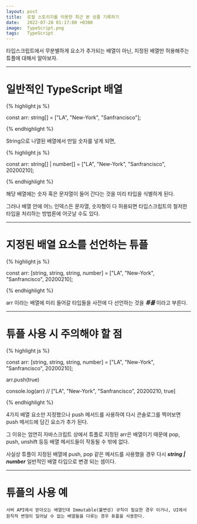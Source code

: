 ```yaml
---
layout: post
title:  로컬 스토리지를 이용한 최근 본 상품 기록하기
date:   2022-07-28 01:17:00 +0300
image:  TypeScript.png
tags:   TypeScript
---
```


타입스크립트에서 무분별하게 요소가 추가되는 배열이 아닌, 지정된 배열만 허용해주는 튜플에 대해서 알아보자.


---

# 일반적인 TypeScript 배열

{% highlight js %}

const arr: string[] = ["LA", "New-York", "Sanfrancisco"];

{% endhighlight %}


String으로 나열된 배열에서 만일 숫자를 넣게 되면,

{% highlight js %}

const arr: string[] | number[] = ["LA", "New-York", "Sanfrancisco", 20200210];

{% endhighlight %}


해당 배열에는 숫자 혹은 문자열이 들어 간다는 것을 미리 타입을 식별하게 된다.

그러나 배열 안에 어느 인덱스든 문자열, 숫자형이 다 허용되면 타입스크립트의 철저한 타입을 처리하는 방법론에 어긋날 수도 있다.

---

# 지정된 배열 요소를 선언하는 튜플

{% highlight js %}

const arr:  [string, string, string, number] = ["LA", "New-York", "Sanfrancisco", 20200210];

{% endhighlight %}


arr 이라는 배열에 미리 들어갈 타입들을 사전에 다 선언하는 것을 ___튜플___ 이라고 부른다.

---

# 튜플 사용 시 주의해야 할 점

{% highlight js %}

const arr:  [string, string, string, number] = ["LA", "New-York", "Sanfrancisco", 20200210];

arr.push(true)

console.log(arr)
// ["LA", "New-York", "Sanfrancisco", 20200210, true]

{% endhighlight %}

4가지 배열 요소만 지정했으나 push 메서드를 사용하여 다시 콘솔로그를 찍어보면 push 메서드에 담긴 요소가 추가 된다.

그 이유는 엄연히 자바스크립트 상에서 튜플로 지정된 arr은 배열이기 때문에 pop, push, unshift 등등 배열 메서드들이 작동될 수 밖에 없다.
 
사실상 튜플이 지정된 배열에 push, pop 같은 메서드를 사용했을 경우 다시 ___string | number___ 일반적인 배열 타입으로 변경 되는 셈이다.

---

# 튜플의 사용 예

``` 서버 API에서 받아오는 배열인데 Immutable(불변성) 규칙이 필요한 경우 이거나, UI에서 원칙적 변형이 일어날 수 없는 배열들을 다루는 경우 튜플을 사용한다. ```
